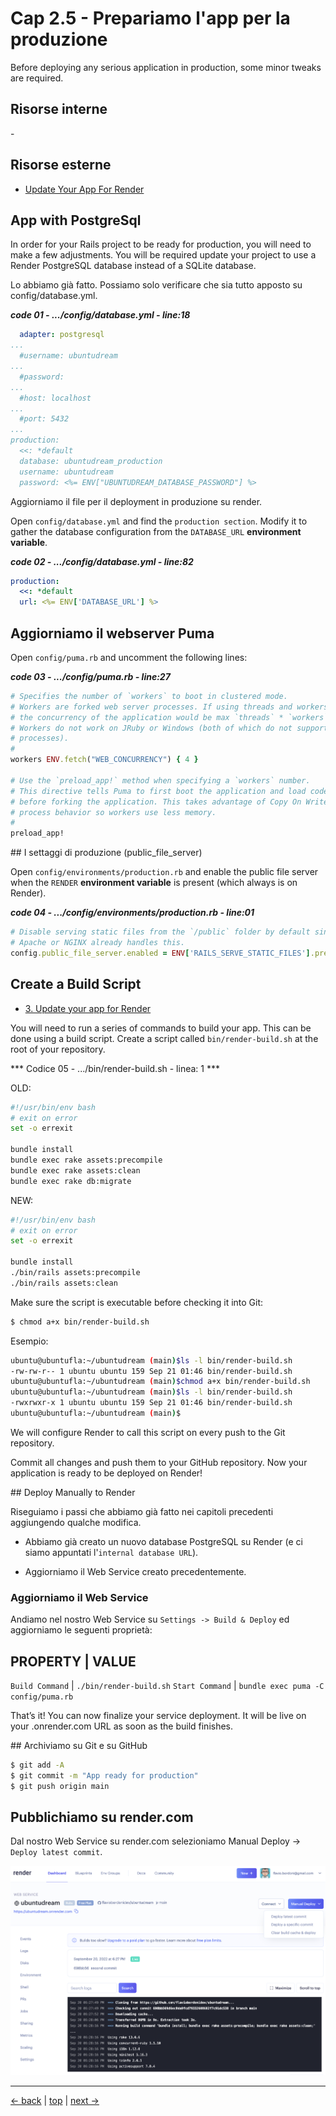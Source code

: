 # <a name="top"></a> Cap 2.5 - Prepariamo l'app per la produzione

Before deploying any serious application in production, some minor tweaks are required.



## Risorse interne

-[]()



## Risorse esterne

- [Update Your App For Render](https://render.com/docs/deploy-rails#update-your-app-for-render)



## App with PostgreSql

In order for your Rails project to be ready for production, you will need to make a few adjustments. 
You will be required update your project to use a Render PostgreSQL database instead of a SQLite database.

Lo abbiamo già fatto. Possiamo solo verificare che sia tutto apposto su config/database.yml.

***code 01 - .../config/database.yml - line:18***

```yaml
  adapter: postgresql
...
  #username: ubuntudream
...
  #password:
...
  #host: localhost
...
  #port: 5432
...
production:
  <<: *default
  database: ubuntudream_production
  username: ubuntudream
  password: <%= ENV["UBUNTUDREAM_DATABASE_PASSWORD"] %>
```


Aggiorniamo il file per il deployment in produzione su render.

Open `config/database.yml` and find the `production section`. Modify it to gather the database configuration from the `DATABASE_URL` **environment variable**.

***code 02 - .../config/database.yml - line:82***

```yaml
production:
  <<: *default
  url: <%= ENV['DATABASE_URL'] %>
```



## Aggiorniamo il webserver Puma

Open `config/puma.rb` and uncomment the following lines:

***code 03 - .../config/puma.rb - line:27***

```ruby
# Specifies the number of `workers` to boot in clustered mode.
# Workers are forked web server processes. If using threads and workers together
# the concurrency of the application would be max `threads` * `workers`.
# Workers do not work on JRuby or Windows (both of which do not support
# processes).
#
workers ENV.fetch("WEB_CONCURRENCY") { 4 }

# Use the `preload_app!` method when specifying a `workers` number.
# This directive tells Puma to first boot the application and load code
# before forking the application. This takes advantage of Copy On Write
# process behavior so workers use less memory.
#
preload_app!
```



## I settaggi di produzione (public_file_server)

Open `config/environments/production.rb` and enable the public file server when the `RENDER` **environment variable** is present (which always is on Render).

***code 04 - .../config/environments/production.rb - line:01***

```ruby
# Disable serving static files from the `/public` folder by default since
# Apache or NGINX already handles this.
config.public_file_server.enabled = ENV['RAILS_SERVE_STATIC_FILES'].present? || ENV['RENDER'].present?
```



## Create a Build Script

- [3. Update your app for Render](https://docs.render.com/deploy-rails#deploy-manually)

You will need to run a series of commands to build your app. This can be done using a build script. Create a script called `bin/render-build.sh` at the root of your repository.

*** Codice 05 - .../bin/render-build.sh - linea: 1 ***

OLD:


```bash
#!/usr/bin/env bash
# exit on error
set -o errexit

bundle install
bundle exec rake assets:precompile
bundle exec rake assets:clean
bundle exec rake db:migrate
```

NEW:

```bash
#!/usr/bin/env bash
# exit on error
set -o errexit

bundle install
./bin/rails assets:precompile
./bin/rails assets:clean
```



Make sure the script is executable before checking it into Git:

```bash
$ chmod a+x bin/render-build.sh
```

Esempio:

```bash
ubuntu@ubuntufla:~/ubuntudream (main)$ls -l bin/render-build.sh
-rw-rw-r-- 1 ubuntu ubuntu 159 Sep 21 01:46 bin/render-build.sh
ubuntu@ubuntufla:~/ubuntudream (main)$chmod a+x bin/render-build.sh
ubuntu@ubuntufla:~/ubuntudream (main)$ls -l bin/render-build.sh
-rwxrwxr-x 1 ubuntu ubuntu 159 Sep 21 01:46 bin/render-build.sh
ubuntu@ubuntufla:~/ubuntudream (main)$
```

We will configure Render to call this script on every push to the Git repository.

Commit all changes and push them to your GitHub repository. Now your application is ready to be deployed on Render!



## Deploy Manually to Render

Riseguiamo i passi che abbiamo già fatto nei capitoli precedenti aggiungendo qualche modifica.

- Abbiamo già creato un nuovo database PostgreSQL su Render 
  (e ci siamo appuntati l'`internal database URL`).

- Aggiorniamo il Web Service creato precedentemente.



### Aggiorniamo il Web Service

Andiamo nel nostro Web Service su `Settings -> Build & Deploy` ed aggiorniamo le seguenti proprietà:

PROPERTY        |	VALUE
-----------------------------------------------------
`Build Command` |	`./bin/render-build.sh`
`Start Command` |	`bundle exec puma -C config/puma.rb`

That’s it! You can now finalize your service deployment. It will be live on your .onrender.com URL as soon as the build finishes.


## Archiviamo su Git e su GitHub

```bash
$ git add -A
$ git commit -m "App ready for production"
$ git push origin main
```



## Pubblichiamo su render.com

Dal nostro Web Service su render.com selezioniamo Manual Deploy -> `Deploy latest commit`.

![fig01](https://github.com/flaviobordonidev/leanpubabrandnewcms/blob/master/ubuntudream/02-production/04_fig01-deploy_latest_commit.png)



---

[<- back](https://github.com/flaviobordonidev/leanpubabrandnewcms/blob/master/ubuntudream/02-production/03_00-render_first_deployment-it.md)
 | [top](#top) |
[next ->](https://github.com/flaviobordonidev/leanpubabrandnewcms/blob/master/ubuntudream/02-production/05_00-production_with_render-it.md)

